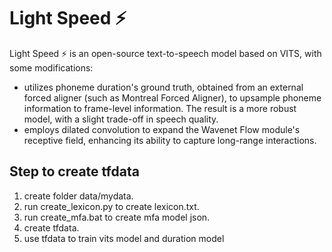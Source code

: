 # Light Speed ⚡

Light Speed ⚡ is an open-source text-to-speech model based on VITS, with some modifications:
- utilizes phoneme duration's ground truth, obtained from an external forced aligner (such as Montreal Forced Aligner), to upsample phoneme information to frame-level information. The result is a more robust model, with a slight trade-off in speech quality.
- employs dilated convolution to expand the Wavenet Flow module's receptive field, enhancing its ability to capture long-range interactions.

<!-- ![network diagram](net.svg) -->

## Step to create tfdata
1. create folder data/mydata.
2. run create_lexicon.py to create lexicon.txt.
3. run create_mfa.bat to create mfa model json.
4. create tfdata.
5. use tfdata to train vits model and duration model
